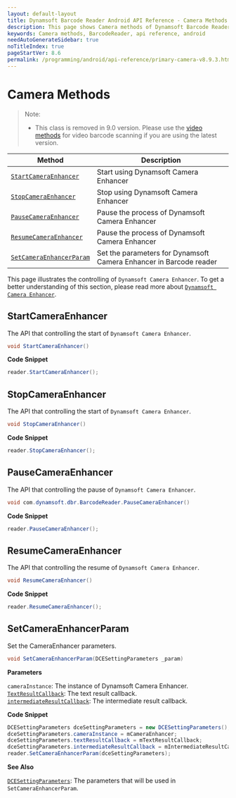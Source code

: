 ```yaml
---
layout: default-layout
title: Dynamsoft Barcode Reader Android API Reference - Camera Methods
description: This page shows Camera methods of Dynamsoft Barcode Reader for Android SDK.
keywords: Camera methods, BarcodeReader, api reference, android
needAutoGenerateSidebar: true
noTitleIndex: true
pageStartVer: 8.6
permalink: /programming/android/api-reference/primary-camera-v8.9.3.html
---
```



# Camera Methods

> Note:  
>  
> - This class is removed in 9.0 version. Please use the [video methods](primary-video.md) for video barcode scanning if you are using the latest version.

| Method | Description |
|--------|-------------|
| [`StartCameraEnhancer`](#startcameraenhancer) | Start using Dynamsoft Camera Enhancer |
| [`StopCameraEnhancer`](#stopcameraenhancer) | Stop using Dynamsoft Camera Enhancer |
| [`PauseCameraEnhancer`](#pausecameraenhancer) | Pause the process of Dynamsoft Camera Enhancer |
| [`ResumeCameraEnhancer`](#resumecameraenhancer) | Pause the process of Dynamsoft Camera Enhancer |
| [`SetCameraEnhancerParam`](#setcameraenhancerparam) | Set the parameters for Dynamsoft Camera Enhancer in Barcode reader |

This page illustrates the controlling of `Dynamsoft Camera Enhancer`. To get a better understanding of this section, please read more about [`Dynamsoft Camera Enhancer`](https://www.dynamsoft.com/camera-enhancer/docs/introduction/?ver=latest).

## StartCameraEnhancer

The API that controlling the start of `Dynamsoft Camera Enhancer`.

```java
void StartCameraEnhancer()
```

**Code Snippet**

```java
reader.StartCameraEnhancer();
```

## StopCameraEnhancer

The API that controlling the start of `Dynamsoft Camera Enhancer`.

```java
void StopCameraEnhancer()
```

**Code Snippet**

```java
reader.StopCameraEnhancer();
```

## PauseCameraEnhancer

The API that controlling the pause of `Dynamsoft Camera Enhancer`.

```java
void com.dynamsoft.dbr.BarcodeReader.PauseCameraEnhancer()
```

**Code Snippet**

```java
reader.PauseCameraEnhancer();
```

## ResumeCameraEnhancer

The API that controlling the resume of `Dynamsoft Camera Enhancer`.

```java
void ResumeCameraEnhancer()
```

**Code Snippet**

```java
reader.ResumeCameraEnhancer();
```

## SetCameraEnhancerParam

Set the CameraEnhancer parameters.

```java
void SetCameraEnhancerParam(DCESettingParameters _param)
```

**Parameters**

`cameraInstance`: The instance of Dynamsoft Camera Enhancer.  
[`TextResultCallback`](interface-textresultcallback-v8.9.3.md): The text result callback.  
[`intermediateResultCallback`](interface-intermediateresultcallback-v8.9.3.md): The intermediate result callback.

**Code Snippet**

```java
DCESettingParameters dceSettingParameters = new DCESettingParameters();
dceSettingParameters.cameraInstance = mCameraEnhancer;
dceSettingParameters.textResultCallback = mTextResultCallback;
dceSettingParameters.intermediateResultCallback = mIntermediateResultCallback;
reader.SetCameraEnhancerParam(dceSettingParameters);
```

**See Also**

[`DCESettingParameters`](auxiliary-DCESettingParameters.md): The parameters that will be used in `SetCameraEnhancerParam`.
